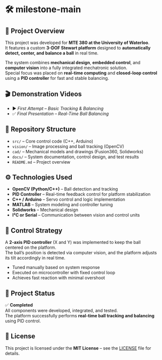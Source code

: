 # 🛠️ milestone-main

## 📖 Project Overview

This project was developed for **MTE 380 at the University of Waterloo**.  
It features a custom **3-DOF Stewart platform** designed to **automatically detect, center, and balance a ball** in real time.

The system combines **mechanical design**, **embedded control**, and **computer vision** into a fully integrated mechatronic solution.  
Special focus was placed on **real-time computing** and **closed-loop control** using a **PID controller** for fast and stable balancing.

## 🎬 Demonstration Videos

- ▶️ *First Attempt – Basic Tracking & Balancing*  
- ✅ *Final Presentation – Real-Time Ball Balancing*

## 📂 Repository Structure

- `src/` – Core control code (C++, Arduino)  
- `vision/` – Image processing and ball tracking (OpenCV)  
- `cad/` – Mechanical models and drawings (Fusion360, Solidworks)  
- `docs/` – System documentation, control design, and test results  
- `README.md` – Project overview

## ⚙️ Technologies Used

- **OpenCV (Python/C++)** – Ball detection and tracking  
- **PID Controller** – Real-time feedback control for platform stabilization  
- **C++ / Arduino** – Servo control and logic implementation  
- **MATLAB** – System modeling and controller tuning  
- **Solidworks** – Mechanical design  
- **I²C or Serial** – Communication between vision and control units

## 🧠 Control Strategy

A **2-axis PID controller** (X and Y) was implemented to keep the ball centered on the platform.  
The ball’s position is detected via computer vision, and the platform adjusts its tilt accordingly in real time.

- Tuned manually based on system response  
- Executed on microcontroller with fixed control loop  
- Achieves fast reaction with minimal overshoot

## 🚀 Project Status

✅ **Completed**  
All components were developed, integrated, and tested.  
The platform successfully performs **real-time ball tracking and balancing** using PID control.

## 📄 License

This project is licensed under the **MIT License** – see the [LICENSE](./LICENSE) file for details.
